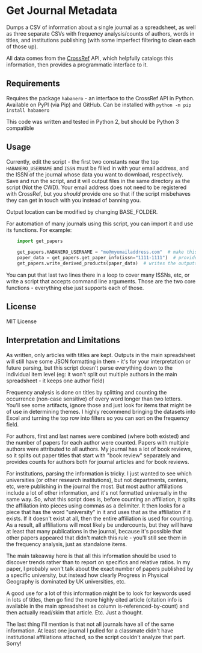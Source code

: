 # Get Journal Metadata

Dumps a CSV of information about a single journal as a spreadsheet, as well as three separate CSVs with frequency analysis/counts of authors, words in titles, and
institutions publishing (with some imperfect filtering to clean each of those up).

All data comes from the [CrossRef](https://www.crossref.org/) API, which helpfully catalogs this information, then provides a programmatic interface to it.

## Requirements

Requires the package `habanero` - an interface to the CrossRef API in Python. Available on PyPI (via Pip) and GitHub. Can be installed with `python -m pip install habanero`

This code was written and tested in Python 2, but should be Python 3 compatible

## Usage

Currently, edit the script - the first two constants near the top `HABANERO_USERNAME` and `ISSN` must be filled in with your email address, and the ISSN of the
journal whose data you want to download, respectively. Save and run the script, and it will output files in the same directory as the script (Not the CWD). Your email
address does not need to be registered with CrossRef, but you *should* provide one so that if the script misbehaves they can get in touch with you instead of banning
you.

Output location can be modified by changing BASE_FOLDER.

For automation of many journals using this script, you can import it and use its functions. For example:

```python
	import get_papers
	
	get_papers.HABANERO_USERNAME = "me@myemailaddress.com"  # make this real though - they use it to contact you before cutting you off if your script misbehaves
	paper_data = get_papers.get_paper_info(issn="1111-1111")  # provide the ISSN for the journals you'd like to work with
	get_papers.write_derived_products(paper_data)  # writes the outputs

```

You can put that last two lines there in a loop to cover many ISSNs, etc, or write a script that accepts command line arguments. Those are the two core functions -
everything else just supports each of those.

## License
MIT License

## Interpretation and Limitations
As written, only articles with titles are kept. Outputs in the main spreadsheet will still have some JSON formatting in them - it's for your interpretation or future parsing, but this script doesn't parse everything down to the individual item level (eg: it won't split out multiple authors in the main spreadsheet - it keeps
one author field)

Frequency analysis is done on titles by splitting and counting the occurrence (non-case sensitive) of every word longer than two letters. You'll see some artifacts, ignore those and just look for items that might be of use in determining themes. I highly recommend bringing the datasets into Excel and turning the top row into filters so you can sort on the frequency field.

For authors, first and last names were combined (where both existed) and the number of papers for each author were counted. Papers with multiple authors were attributed to all authors. My journal has a lot of book reviews, so it splits out paper titles that start with "book review" separately and provides counts for authors both for journal articles and for book reviews.

For institutions, parsing the information is tricky. I just wanted to see which universities (or other research institutions), but not departments, centers, etc, were publishing in the journal the most. But most author affiliations include a lot of other information, and it's not formatted universally in the same way. So, what this script does is, before counting an affiliation, it splits the affiliation into pieces using commas as a delimiter. It then looks for a piece that has the word "university" in it and uses that as the affiliation if it exists. If it doesn't exist at all, then the entire affiliation is used for counting. As a result, all affiliations will most likely be undercounts, but they will have at least that many publications in the journal, because it's possible that other papers appeared that didn't match this rule - you'll still see them in the frequency analysis, just as standalone items.

The main takeaway here is that all this information should be used to discover trends rather than to report on specifics and relative ratios. In my paper, I probably won't talk about the exact number of papers published by a specific university, but instead how clearly Progress in Physical Geography is dominated by UK universities, etc.

A good use for a lot of this information might be to look for keywords used in lots of titles, then go find the more highly cited article (citation info is available in the main spreadsheet as column is-referenced-by-count) and then actually read/skim that article. Etc. Just a thought.

The last thing I'll mention is that not all journals have all of the same information. At least one journal I pulled for a classmate didn't have institutional affiliations attached, so the script couldn't analyze that part. Sorry!